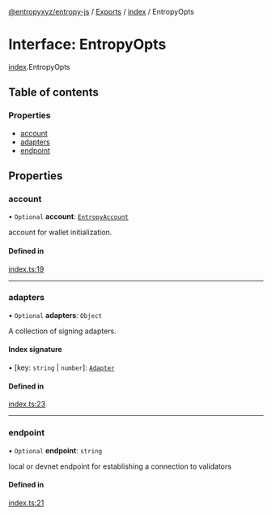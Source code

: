 [@entropyxyz/entropy-js](../README.md) / [Exports](../modules.md) / [index](../modules/index.md) / EntropyOpts

# Interface: EntropyOpts

[index](../modules/index.md).EntropyOpts

## Table of contents

### Properties

- [account](index.EntropyOpts.md#account)
- [adapters](index.EntropyOpts.md#adapters)
- [endpoint](index.EntropyOpts.md#endpoint)

## Properties

### account

• `Optional` **account**: [`EntropyAccount`](index.EntropyAccount.md)

account for wallet initialization.

#### Defined in

[index.ts:19](https://github.com/entropyxyz/entropy-js/blob/368842b/src/index.ts#L19)

___

### adapters

• `Optional` **adapters**: `Object`

A collection of signing adapters.

#### Index signature

▪ [key: `string` \| `number`]: [`Adapter`](signing_adapters_types.Adapter.md)

#### Defined in

[index.ts:23](https://github.com/entropyxyz/entropy-js/blob/368842b/src/index.ts#L23)

___

### endpoint

• `Optional` **endpoint**: `string`

local or devnet endpoint for establishing a connection to validators

#### Defined in

[index.ts:21](https://github.com/entropyxyz/entropy-js/blob/368842b/src/index.ts#L21)
